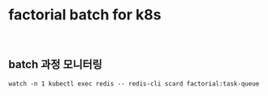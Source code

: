 # factorial batch for k8s

<br>

## batch 과정 모니터링

```shell
watch -n 1 kubectl exec redis -- redis-cli scard factorial:task-queue
```